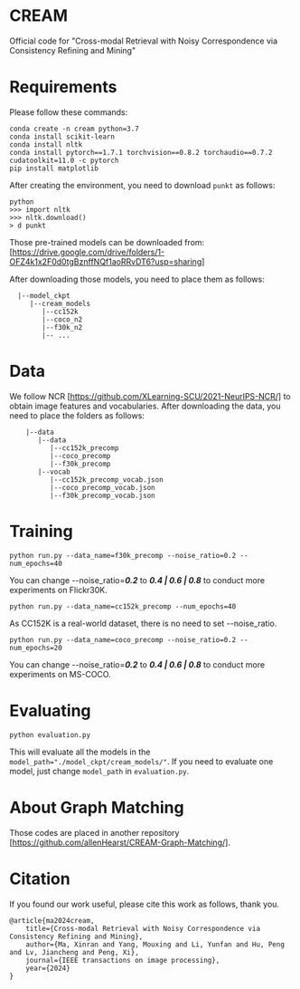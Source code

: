 # CREAM
Official code for "Cross-modal Retrieval with Noisy Correspondence via Consistency Refining and Mining"

# Requirements
Please follow these commands:
```
conda create -n cream python=3.7
conda install scikit-learn
conda install nltk
conda install pytorch==1.7.1 torchvision==0.8.2 torchaudio==0.7.2 cudatoolkit=11.0 -c pytorch
pip install matplotlib
```
After creating the environment, you need to download ```punkt``` as follows:
```
python
>>> import nltk
>>> nltk.download()
> d punkt
```

Those pre-trained models can be downloaded from:
[https://drive.google.com/drive/folders/1-OFZ4k1x2F0d0tgBznffNQf1aoRRvDT6?usp=sharing]

After downloading those models, you need to place them as follows:

```
  |--model_ckpt
     |--cream_models
        |--cc152k
        |--coco_n2
        |--f30k_n2
        |-- ...
```

# Data
We follow NCR [https://github.com/XLearning-SCU/2021-NeurIPS-NCR/] to obtain image features and vocabularies.
After downloading the data, you need to place the folders as follows:
```
    |--data
       |--data
          |--cc152k_precomp
          |--coco_precomp
          |--f30k_precomp
       |--vocab
          |--cc152k_precomp_vocab.json
          |--coco_precomp_vocab.json
          |--f30k_precomp_vocab.json
```

# Training
``` python run.py --data_name=f30k_precomp --noise_ratio=0.2 --num_epochs=40 ```

You can change --noise_ratio=***0.2*** to ***0.4 | 0.6 | 0.8*** to conduct more experiments on Flickr30K.

``` python run.py --data_name=cc152k_precomp --num_epochs=40 ```

As CC152K is a real-world dataset, there is no need to set --noise_ratio.

``` python run.py --data_name=coco_precomp --noise_ratio=0.2 --num_epochs=20 ```

You can change --noise_ratio=***0.2*** to ***0.4 | 0.6 | 0.8*** to conduct more experiments on MS-COCO.

# Evaluating

``` python evaluation.py ```

This will evaluate all the models in the ```model_path="./model_ckpt/cream_models/"```. If you need to evaluate one model, just change ```model_path``` in ```evaluation.py```. 

# About Graph Matching

Those codes are placed in another repository [https://github.com/allenHearst/CREAM-Graph-Matching/].

# Citation
If you found our work useful, please cite this work as follows, thank you.
```
@article{ma2024cream,
	title={Cross-modal Retrieval with Noisy Correspondence via Consistency Refining and Mining},
	author={Ma, Xinran and Yang, Mouxing and Li, Yunfan and Hu, Peng and Lv, Jiancheng and Peng, Xi},
	journal={IEEE transactions on image processing},
	year={2024}
}
```
